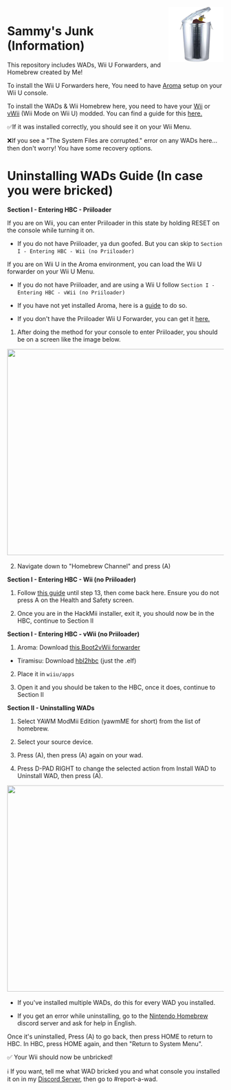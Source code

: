 <img src="Sammy Junk.png" align="right" width="128" height="128"  />

# Sammy's Junk (Information)

This repository includes WADs, Wii U Forwarders, and Homebrew created by Me!

To install the Wii U Forwarders here, You need to have [Aroma](https://wiiu.hacks.guide/#/aroma/getting-started) setup on your Wii U console.

To install the WADs & Wii Homebrew here, you need to have your [Wii](https://wii.hacks.guide/) or [vWii](https://wiiu.hacks.guide/#/vwii-modding) (Wii Mode on Wii U) modded. You can find a guide for this [here.](https://wii.hacks.guide/yawmme)

✅If it was installed correctly, you should see it on your Wii Menu.

❌If you see a "The System Files are corrupted." error on any WADs here... then don't worry! You have some recovery options.

# Uninstalling WADs Guide (In case you were bricked)

**Section I - Entering HBC - Priiloader**

If you are on Wii, you can enter Priiloader in this state by holding RESET on the console while turning it on.
  - If you do not have Priiloader, ya dun goofed. But you can skip to `Section I - Entering HBC - Wii (no Priiloader)`

If you are on Wii U in the Aroma environment, you can load the Wii U forwarder on your Wii U Menu.
  - If you do not have Priiloader, and are using a Wii U follow `Section I - Entering HBC - vWii (no Priiloader)`


* If you have not yet installed Aroma, here is a [guide](https://wiiu.hacks.guide/#/aroma/getting-started) to do so.

* If you don't have the Priiloader Wii U Forwarder, you can get it [here.](https://github.com/DacoTaco/priiloader/releases/latest)

1. After doing the method for your console to enter Priiloader, you should be on a screen like the image below.
<img src="https://github.com/SammyGoesHowdy/WADs/assets/105883916/aeaf80fc-42c9-4a49-82a7-f52af622b960"  width="640" height="480" />

2. Navigate down to "Homebrew Channel" and press (A)

**Section I - Entering HBC - Wii (no Priiloader)**
1. Follow [this guide](https://wii.hacks.guide/bluebomb) until step 13, then come back here. Ensure you do not press A on the Health and Safety screen.

2. Once you are in the HackMii installer, exit it, you should now be in the HBC, continue to Section II

**Section I - Entering HBC - vWii (no Priiloader)**
1. Aroma: Download [this Boot2vWii forwarder](https://github.com/SammyGoesHowdy/SammysJunk/raw/main/Wii%20U%20Forwarders/HBC.wuhb)
  - Tiramisu: Download [hbl2hbc](https://github.com/FIX94/hbl2hbc/releases) (just the .elf)
2. Place it in `wiiu/apps`

3. Open it and you should be taken to the HBC, once it does, continue to Section II

**Section II - Uninstalling WADs**
1. Select YAWM ModMii Edition (yawmME for short) from the list of homebrew.

2. Select your source device.

3. Press (A), then press (A) again on your wad.

4. Press D-PAD RIGHT to change the selected action from Install WAD to Uninstall WAD, then press (A).
<img src="https://github.com/SammyGoesHowdy/WADs/assets/105883916/f6b5c0ff-ace7-424a-96be-32c7e57035ec"  width="640" height="480" />

* If you've installed multiple WADs, do this for every WAD you installed.

* If you get an error while uninstalling, go to the [Nintendo Homebrew](https://discord.gg/nintendohomebrew) discord server and ask for help in English.

Once it's uninstalled, Press (A) to go back, then press HOME to return to HBC. In HBC, press HOME again, and then "Return to System Menu".

✅ Your Wii should now be unbricked!

ℹ If you want, tell me what WAD bricked you and what console you installed it on in my [Discord Server](https://discord.gg/sUCdKT6P), then go to #report-a-wad.
